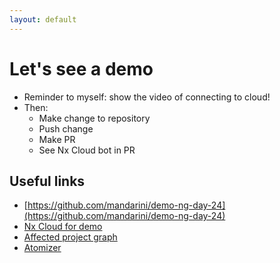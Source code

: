 ```yaml
---
layout: default
---
```


# Let's see a demo

* Reminder to myself: show the video of connecting to cloud!
* Then:
  - Make change to repository
  - Push change
  - Make PR
  - See Nx Cloud bot in PR

## Useful links

- [https://github.com/mandarini/demo-ng-day-24](https://github.com/mandarini/demo-ng-day-24)
- [Nx Cloud for demo](https://staging.nx.app/orgs/66ec59aaf76d115a9da91166/workspaces/672ddb3aadf73e8380807171/overview)
- [Affected project graph](https://snapshot.nx.app/cipes/672d93d0475a6d3bf6b00172/graph?runGroup=11736105600-1-linux-x86)
- [Atomizer](https://staging.nx.app/runs/JgHM79T3Nk)

